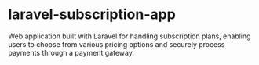 # laravel-subscription-app
Web application built with Laravel for handling subscription plans, enabling users to choose from various pricing options and securely process payments through a payment gateway.
